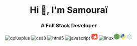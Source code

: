 <h1 align="center">Hi 👋, I'm Samouraï</h1>
<h3 align="center">A Full Stack Developer</h3>
<p align="center"><img src="https://devicons.github.io/devicon/devicon.git/icons/cplusplus/cplusplus-original.svg" alt="cplusplus" width="20" height="20"/> <img src="https://devicons.github.io/devicon/devicon.git/icons/css3/css3-original-wordmark.svg" alt="css3" width="20" height="20"/> <img src="https://devicons.github.io/devicon/devicon.git/icons/html5/html5-original-wordmark.svg" alt="html5" width="20" height="20"/> <img src="https://devicons.github.io/devicon/devicon.git/icons/javascript/javascript-original.svg" alt="javascript" width="20" height="20"/> <img src="https://raw.githubusercontent.com/devicons/devicon/master/icons/swift/swift-original.svg" alt="swift" width="20" height="20"/> <img src="https://devicons.github.io/devicon/devicon.git/icons/linux/linux-original.svg" alt="linux" width="20" height="20"/><img src="https://raw.githubusercontent.com/devicons/devicon/master/icons/nodejs/nodejs-plain.svg" alt="NodeJS" width="20" height="20"/><img
src="https://raw.githubusercontent.com/devicons/devicon/master/icons/python/python-original.svg" alt="Python" width="20" height="20"/><img
src="https://raw.githubusercontent.com/devicons/devicon/master/icons/electron/electron-original.svg" alt="Electron" width="20" height="20"/>         </p>
